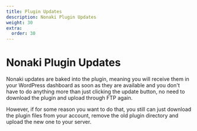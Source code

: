 ```yaml
---
title: Plugin Updates
description: Nonaki Plugin Updates
weight: 30
extra:
  order: 30
---
```


# Nonaki Plugin Updates

Nonaki updates are baked into the plugin, meaning you will receive them in your WordPress dashboard as soon as they are available and you don't have to do anything more than just clicking the update button, no need to download the plugin and upload through FTP again.

However, if for some reason you want to do that, you still can just download the plugin files from your account, remove the old plugin directory and upload the new one to your server.
